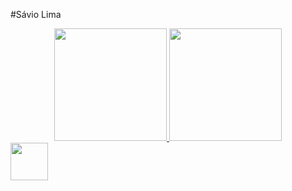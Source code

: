 #Sávio Lima 

<div align="center">
  <a href="https://github.com/saviolima3"> 
  <img height="180em" src="https://github-readme-stats.vercel.app/api?username=saviolima3&show_icons=true&theme=dracula&include_all_commits=e&count_private=true"/>
  <img height="180em" src="https://github-readme-stats.vercel.app/api/top-langs/?username=saviolima3&layout=compact&langs_count=7&theme=dracula"/>
</div>

<div>
<img height="60em" src= "https://logodownload.org/wp-content/uploads/2022/04/javascript-logo-1.png">
  
          
</div>
